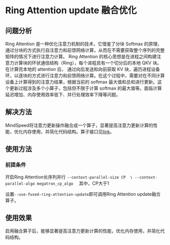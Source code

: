 # Ring Attention update 融合优化

## 问题分析
Ring Attention 是一种优化注意力机制的技术，它借鉴了分块 Softmax 的原理，通过分块的方式执行自注意力和前馈网络计算，从而在不需要获取整个序列的完整矩阵的情况下进行注意力计算。
Ring Attention 的核心思想是在进程之间构建注意力计算块的环状通信结构（Ring），每个进程具有一个切分后的本地 QKV 块。在计算完本地的 attention 后，
通过向后发送和向前获取 KV 块，遍历进程设备环，以逐块的方式进行注意力和前馈网络计算。在这个过程中，需要对在不同计算设备上计算得到的注意力结果，根据当前的 softmax 最大值和总和进行更新。这个更新过程涉及多个小算子，包括但不限于计算 softmax 的最大值等。面临计算延迟增加、内存使用效率低下、并行处理效率下降等问题。

## 解决方法
MindSpeed将注意力更新操作融合成一个算子，显著提高注意力更新计算的性能，优化内存使用，并简化代码结构。算子接口见[link](../ops/npu_ring_attention_update.md)。

## 使用方法
### 前提条件
开启Ring Attention长序列并行
`--context-parallel-size CP  \
--context-parallel-algo megatron_cp_algo 
`
其中，CP大于1

设置`--use-fused-ring-attention-update`即可调用Ring Attention update融合算子。

## 使用效果 
启用融合算子后，能够显著提高注意力更新计算的性能，优化内存使用，并简化代码结构。
